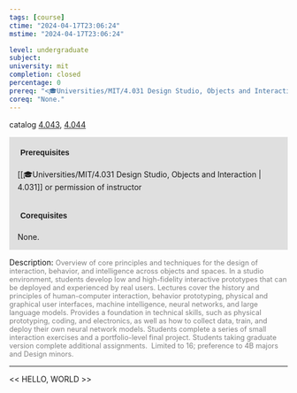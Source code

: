 ```yaml
---
tags: [course]
ctime: "2024-04-17T23:06:24"
mstime: "2024-04-17T23:06:24"

level: undergraduate
subject: 
university: mit
completion: closed
percentage: 0
prereq: "<🎓Universities/MIT/4.031 Design Studio, Objects and Interaction> or permission of instructor"
coreq: "None."
---
```


catalog [4.043](http://student.mit.edu/catalog/m4a.html#4.043), [4.044](http://student.mit.edu/catalog/m4a.html#4.044)

<span style="display: block; padding: 15px; background-color: rgb(100, 100, 100, 0.2);"><font id="m_prereq3019_0" style="display: block; font-family: Arial, sans-serif; font-weight: bold; padding: 5px">Prerequisites</font><br><span id="prereq3019_0">[[🎓Universities/MIT/4.031 Design Studio, Objects and Interaction | 4.031]] or permission of instructor</span></span>
<span style="display: block; padding: 15px; background-color: rgb(100, 100, 100, 0.2);"><font id="m_coreq3019_0" style="display: block; font-family: Arial, sans-serif; font-weight: bold; padding: 5px">Corequisites</font><br><span id="coreq3019_0">None.</span></span>

<font style="">Description:</font>
<font style="color: grey; font-size: 0.8rem;">Overview of core principles and techniques for the design of interaction, behavior, and intelligence across objects and spaces. In a studio environment, students develop low and high-fidelity interactive prototypes that can be deployed and experienced by real users. Lectures cover the history and principles of human-computer interaction, behavior prototyping, physical and graphical user interfaces, machine intelligence, neural networks, and large language models. Provides a foundation in technical skills, such as physical prototyping, coding, and electronics, as well as how to collect data, train, and deploy their own neural network models. Students complete a series of small interaction exercises and a portfolio-level final project. Students taking graduate version complete additional assignments.  Limited to 16; preference to 4B majors and Design minors.</font>



---

<< HELLO, WORLD >>
